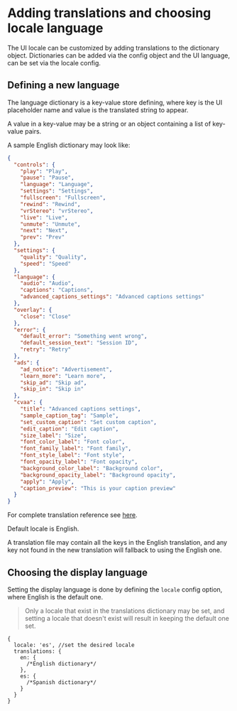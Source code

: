 # Adding translations and choosing locale language

The UI locale can be customized by adding translations to the dictionary object.
Dictionaries can be added via the config object and the UI language, can be set via the locale config.

## Defining a new language

The language dictionary is a key-value store defining, where key is the UI placeholder name and value is the translated string to appear.

A value in a key-value may be a string or an object containing a list of key-value pairs.

A sample English dictionary may look like:

```json
{
  "controls": {
    "play": "Play",
    "pause": "Pause",
    "language": "Language",
    "settings": "Settings",
    "fullscreen": "Fullscreen",
    "rewind": "Rewind",
    "vrStereo": "vrStereo",
    "live": "Live",
    "unmute": "Unmute",
    "next": "Next",
    "prev": "Prev"
  },
  "settings": {
    "quality": "Quality",
    "speed": "Speed"
  },
  "language": {
    "audio": "Audio",
    "captions": "Captions",
    "advanced_captions_settings": "Advanced captions settings"
  },
  "overlay": {
    "close": "Close"
  },
  "error": {
    "default_error": "Something went wrong",
    "default_session_text": "Session ID",
    "retry": "Retry"
  },
  "ads": {
    "ad_notice": "Advertisement",
    "learn_more": "Learn more",
    "skip_ad": "Skip ad",
    "skip_in": "Skip in"
  },
  "cvaa": {
    "title": "Advanced captions settings",
    "sample_caption_tag": "Sample",
    "set_custom_caption": "Set custom caption",
    "edit_caption": "Edit caption",
    "size_label": "Size",
    "font_color_label": "Font color",
    "font_family_label": "Font family",
    "font_style_label": "Font style",
    "font_opacity_label": "Font opacity",
    "background_color_label": "Background color",
    "background_opacity_label": "Background opacity",
    "apply": "Apply",
    "caption_preview": "This is your caption preview"
  }
}
```

For complete translation reference see [here](/translations/en.i18n.json).

Default locale is English.

A translation file may contain all the keys in the English translation, and any key not found in the new translation will fallback to using the English one.

## Choosing the display language

Setting the display language is done by defining the `locale` config option, where English is the default one.

> Only a locale that exist in the translations dictionary may be set, and setting a locale that doesn't exist will result in keeping the default one set.

```json5
{
  locale: 'es', //set the desired locale
  translations: {
    en: {
      /*English dictionary*/
    },
    es: {
      /*Spanish dictionary*/
    }
  }
}
```
